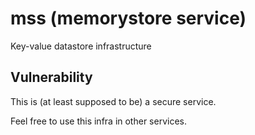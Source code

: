 # mss (memorystore service)
Key-value datastore infrastructure

## Vulnerability
This is (at least supposed to be) a secure service.

Feel free to use this infra in other services.
